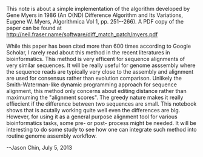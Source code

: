This note is about a simple implementation of the algorithm developed by Gene
Myers in 1986 (An O(ND) Difference Algorithm and Its Variations, Eugene W.
Myers, Algorithmica Vol 1, pp. 251--266). A PDF copy of the paper can be found
at http://neil.fraser.name/software/diff_match_patch/myers.pdf

While this paper has been cited more than 600 times according to Google
Scholar, I rarely read about this method in the recent literatures in
bioinformatics. This method is very efficent for sequence alignments of very
similar sequences.  It will be really useful for genome asssembly where the
sequence reads are typically very close to the assembly and alignment are used
for consensus rather than evolution comparison.  Unlikely the
Smith-Waterman-like dynamic programming approach for sequence alignment, this
method only concerns about editing distance rather than maximuming the
"alignment scores".  The greedy nature makes it really effiecient if the
difference between two sequences are small.  This notebook shows that is
acutally working quite well even the differences are big.  However, for using
it as a general purpose alignment tool for various bioinformatics tasks, some
pre- or post- process might be needed.  It will be interesting to do some study
to see how one can integrate such method into routine genome assembly workflow.


--Jason Chin, July 5, 2013
